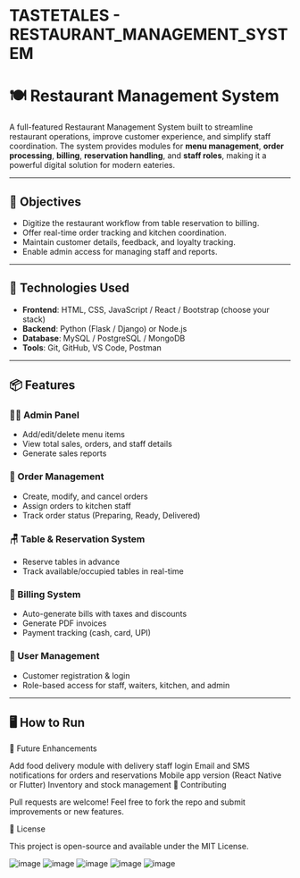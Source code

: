 # TASTETALES - RESTAURANT_MANAGEMENT_SYSTEM


# 🍽️ Restaurant Management System

A full-featured Restaurant Management System built to streamline restaurant operations, improve customer experience, and simplify staff coordination. The system provides modules for **menu management**, **order processing**, **billing**, **reservation handling**, and **staff roles**, making it a powerful digital solution for modern eateries.

---

## 🎯 Objectives

- Digitize the restaurant workflow from table reservation to billing.
- Offer real-time order tracking and kitchen coordination.
- Maintain customer details, feedback, and loyalty tracking.
- Enable admin access for managing staff and reports.

---

## 🧰 Technologies Used

- **Frontend**: HTML, CSS, JavaScript / React / Bootstrap (choose your stack)
- **Backend**: Python (Flask / Django) or Node.js
- **Database**: MySQL / PostgreSQL / MongoDB
- **Tools**: Git, GitHub, VS Code, Postman

---

## 📦 Features

### 👨‍🍳 Admin Panel
- Add/edit/delete menu items
- View total sales, orders, and staff details
- Generate sales reports

### 🧾 Order Management
- Create, modify, and cancel orders
- Assign orders to kitchen staff
- Track order status (Preparing, Ready, Delivered)

### 🪑 Table & Reservation System
- Reserve tables in advance
- Track available/occupied tables in real-time

### 💸 Billing System
- Auto-generate bills with taxes and discounts
- Generate PDF invoices
- Payment tracking (cash, card, UPI)

### 👥 User Management
- Customer registration & login
- Role-based access for staff, waiters, kitchen, and admin

---

## 🖥️ How to Run


🚀 Future Enhancements

Add food delivery module with delivery staff login
Email and SMS notifications for orders and reservations
Mobile app version (React Native or Flutter)
Inventory and stock management
🤝 Contributing

Pull requests are welcome! Feel free to fork the repo and submit improvements or new features.

📜 License

This project is open-source and available under the MIT License.


![image](https://github.com/user-attachments/assets/bf4690d9-4e27-4e20-afbd-f7c92303ad69)
![image](https://github.com/user-attachments/assets/6cd3457a-b0cb-42d8-9f46-ffc6dcef1468)
![image](https://github.com/user-attachments/assets/af877944-f14a-44e2-98b4-bbc0bef7323c)
![image](https://github.com/user-attachments/assets/36751364-407c-42f8-834d-58297075eefc)
![image](https://github.com/user-attachments/assets/92812ad7-ad81-4d84-92a0-e304cf12c763)





